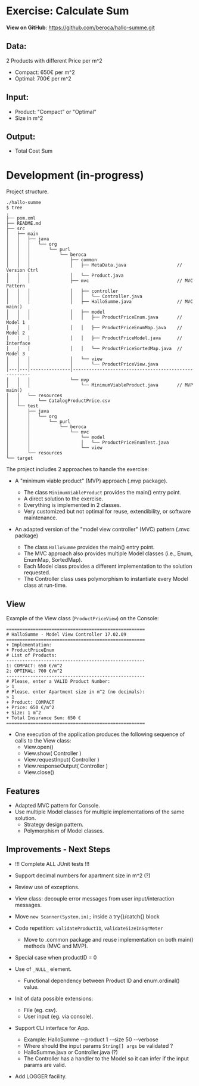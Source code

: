 # Exercise: Calculate Sum
**View on GitHub**: <https://github.com/beroca/hallo-summe.git>

## Data:

2 Products with different Price per m^2
* Compact: 650€ per m^2
* Optimal: 700€ per m^2

## Input:

* Product: "Compact" or "Optimal"
* Size in m^2

## Output:

* Total Cost Sum

# Development (in-progress)

Project structure.

```
./hallo-summe
$ tree
.
├── pom.xml
├── README.md
├── src
│   ├── main
│   │   ├── java
│   │   │   └── org
│   │   │       └── purl
│   │   │           └── beroca
│   │   │               ├── common
│   │   │               │   ├── MetaData.java                   // Version Ctrl
│   │   │               │   └── Product.java
│   │   │               ├── mvc                                 // MVC Pattern
│   │   │               │   ├── controller
│   │   │               │   │   └── Controller.java
│   │   │               │   ├── HalloSumme.java                 // MVC main()
│   │   │               │   ├── model
│   │   │               │   │   ├── ProductPriceEnum.java       // Model 1
│   │   │               │   │   ├── ProductPriceEnumMap.java    // Model 2
│   │   │               │   │   ├── ProductPriceModel.java      // Interface
│   │   │               │   │   └── ProductPriceSortedMap.java  // Model 3
│   │   │               │   └── view
│   │   │               │       └── ProductPriceView.java
│---│---│---------------│------------------------------------------------------
│   │   │               └── mvp
│   │   │                   └── MinimumViableProduct.java       // MVP main()
│   │   └── resources
│   │       └── CatalogProductPrice.csv
│   └── test
│       ├── java
│       │   └── org
│       │       └── purl
│       │           └── beroca
│       │               └── mvc
│       │                   └── model
│       │                   │   └── ProductPriceEnumTest.java
│       │                   └── view
│       └── resources
└── target
```

The project includes 2 approaches to handle the exercise:

* A "minimum viable product" (MVP) approach (.mvp package).
  * The class `MinimumViableProduct` provides the main() entry point.
  * A direct solution to the exercise.
  * Everything is implemented in 2 classes.
  * Very customized but not optimal for reuse, extendibility, or software maintenance.

* An adapted version of the "model view controller" (MVC) pattern (.mvc package)
  * The class `HalloSumme` provides the main() entry point.
  * The MVC approach also provides multiple Model classes (i.e., Enum, EnumMap, SortedMap).
  * Each Model class provides a different implementation to the solution requested.
  * The Controller class uses polymorphism to instantiate every Model class at run-time.

## View

Example of the View class (`ProductPriceView`) on the Console:

```
====================================================
# HalloSumme - Model View Controller 17.02.09
====================================================
+ Implementation:
+ ProductPriceEnum
# List of Products:
----------------------------------------------------
1: COMPACT: 650 €/m^2
2: OPTIMAL: 700 €/m^2
----------------------------------------------------
# Please, enter a VALID Product Number: 
> 1
# Please, enter Apartment size in m^2 (no decimals): 
> 1
+ Product: COMPACT
+ Price: 650 €/m^2
+ Size: 1 m^2
+ Total Insurance Sum: 650 €
====================================================
```

* One execution of the application produces the following sequence of calls to the View class:
  * View.open()
  * View.show( Controller )
  * View.requestInput( Controller )
  * View.responseOutput( Controller )
  * View.close()

## Features

* Adapted MVC pattern for Console.
* Use multiple Model classes for multiple implementations of the same solution.
  * Strategy design pattern.
  * Polymorphism of Model classes.

## Improvements - Next Steps
* !!! Complete ALL JUnit tests !!!

* Support decimal numbers for apartment size in m^2 (?)
* Review use of exceptions.
* View class: decouple error messages from user input/interaction messages.
* Move `new Scanner(System.in);` inside a try{}/catch{} block
* Code repetition: `validateProductID`, `validateSizeInSqrMeter`
  * Move to .common package and reuse implementation on both main() methods (MVC and MVP).

* Special case when productID = 0
* Use of `_NULL_` element.
  * Functional dependency between Product ID and enum.ordinal() value.

* Init of data possible extensions:
  * File (eg. csv).
  * User input (eg. via console).

* Support CLI interface for App.
  * Example: HalloSumme --product 1 --size 50 --verbose  
  * Where should the input params `String[] args` be validated ?
  * HalloSumme.java or Controller.java (?)
  * The Controller has a handler to the Model so it can infer if the input params are valid.   

* Add LOGGER facility.
